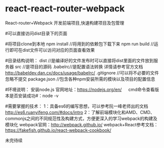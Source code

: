 # react-react-router-webpack
React-router+Webpack 开发前端项目,快速构建项目及包管理

#可以直接访问dist目录下的页面

#将项目clone到本地
      npm install         //将用到的依赖包下载下来
      npm run build       //运行即可在dist文件可以访问对应的页面查看效果

#目录结构说明：
dist //是编译好的文件发布时可以直接将dist里面的文件放到服务器
src  //是项目的源码
.babelrc//是配置语法转换 详情请参考官方文档 http://babeldev.dan.cx/docs/usage/babelrc/
.gitignore //可以将不必要的文件忽略不提交
package.json //包含各种npm安装所需的模块以及项目的配置信息

#环境说明：
安装node.js  官网地址：https://nodejs.org/en/
　 cmd命令查看版本是否安装成功#：node -v

#需要掌握的技术：
1：具备es6的编写思想，可以参考阮一峰老师出的文档 http://es6.ruanyifeng.com/#docs/intro
2：了解前端模块化和AMD、CMD、commonjs之间的不同规范性及构建方式，方便更深入的学习webpack的构建及模块化
   webpack官网：http://webpack.github.io/
   webpack+React参考文档：https://fakefish.github.io/react-webpack-cookbook/


未完待续

